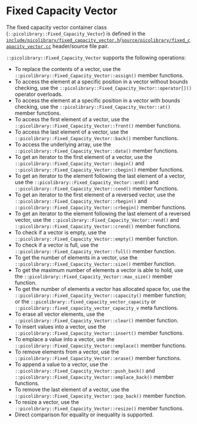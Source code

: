 # Fixed Capacity Vector
The fixed capacity vector container class (`::picolibrary::Fixed_Capacity_Vector`) is
defined in the
[`include/picolibrary/fixed_capacity_vector.h`](https://github.com/apcountryman/picolibrary/blob/main/include/picolibrary/fixed_capacity_vector.h)/[`source/picolibrary/fixed_capacity_vector.cc`](https://github.com/apcountryman/picolibrary/blob/main/source/picolibrary/fixed_capacity_vector.cc)
header/source file pair.

`::picolibrary::Fixed_Capacity_Vector` supports the following operations:
- To replace the contents of a vector, use the
`::picolibrary::Fixed_Capacity_Vector::assign()` member functions.
- To access the element at a specific position in a vector without bounds checking, use the
`::picolibrary::Fixed_Capacity_Vector::operator[]()` operator overloads.
- To access the element at a specific position in a vector with bounds checking, use the
`::picolibrary::Fixed_Capacity_Vector::at()` member functions.
- To access the first element of a vector, use the
`::picolibrary::Fixed_Capacity_Vector::front()` member functions.
- To access the last element of a vector, use the
`::picolibrary::Fixed_Capacity_Vector::back()` member functions.
- To access the underlying array, use the `::picolibrary::Fixed_Capacity_Vector::data()`
member functions.
- To get an iterator to the first element of a vector, use the
`::picolibrary::Fixed_Capacity_Vector::begin()` and
`::picolibrary::Fixed_Capacity_Vector::cbegin()` member functions.
- To get an iterator to the element following the last element of a vector, use the
`::picolibrary::Fixed_Capacity_Vector::end()` and
`::picolibrary::Fixed_Capacity_Vector::cend()` member functions.
- To get an iterator to the first element of a reversed vector, use the
`::picolibrary::Fixed_Capacity_Vector::rbegin()` and
`::picolibrary::Fixed_Capacity_Vector::crbegin()` member functions.
- To get an iterator to the element following the last element of a reversed vector, use the
`::picolibrary::Fixed_Capacity_Vector::rend()` and
`::picolibrary::Fixed_Capacity_Vector::crend()` member functions.
- To check if a vector is empty, use the `::picolibrary::Fixed_Capacity_Vector::empty()`
member function.
- To check if a vector is full, use the `::picolibrary::Fixed_Capacity_Vector::full()`
member function.
- To get the number of elements in a vector, use the
`::picolibrary::Fixed_Capacity_Vector::size()` member function.
- To get the maximum number of elements a vector is able to hold, use the
`::picolibrary::Fixed_Capacity_Vector::max_size()` member function.
- To get the number of elements a vector has allocated space for, use the
`::picolibrary::Fixed_Capacity_Vector::capacity()` member function; or the
`::picolibrary::fixed_capacity_vector_capacity` or
`::picolibrary::fixed_capacity_vector_capacity_v` meta functions.
- To erase all vector elements, use the `::picolibrary::Fixed_Capacity_Vector::clear()`
member function.
- To insert values into a vector, use the `::picolibrary::Fixed_Capacity_Vector::insert()`
member functions.
- To emplace a value into a vector, use the
`::picolibrary::Fixed_Capacity_Vector::emplace()` member functions.
- To remove elements from a vector, use the `::picolibrary::Fixed_Capacity_Vector::erase()`
member functions.
- To append a value to a vector, use the `::picolibrary::Fixed_Capacity_Vector::push_back()`
and `::picolibrary::Fixed_Capacity_Vector::emplace_back()` member functions.
- To remove the last element of a vector, use the
`::picolibrary::Fixed_Capacity_Vector::pop_back()` member function.
- To resize a vector, use the `::picolibrary::Fixed_Capacity_Vector::resize()` member
functions.
- Direct comparison for equality or inequality is supported.
